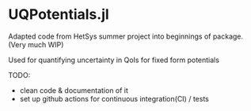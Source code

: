# UQPotentials.jl

Adapted code from HetSys summer project into beginnings of package. (Very much WIP)

Used for quantifying uncertainty in QoIs for fixed form potentials

TODO: 
- clean code & documentation of it
- set up github actions for continuous integration(CI) / tests
